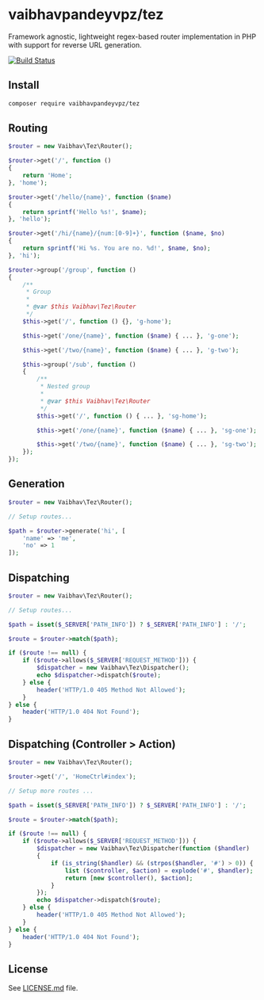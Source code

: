 # vaibhavpandeyvpz/tez
Framework agnostic, lightweight regex-based router implementation in PHP with support for reverse URL generation.

[![Build Status](https://img.shields.io/travis/vaibhavpandeyvpz/tez/master.svg?style=flat-square)](https://travis-ci.org/vaibhavpandeyvpz/tez)

Install
------
```bash
composer require vaibhavpandeyvpz/tez
```

Routing
------
```php
$router = new Vaibhav\Tez\Router();

$router->get('/', function ()
{
    return 'Home';
}, 'home');

$router->get('/hello/{name}', function ($name)
{
    return sprintf('Hello %s!', $name);
}, 'hello');

$router->get('/hi/{name}/{num:[0-9]+}', function ($name, $no)
{
    return sprintf('Hi %s. You are no. %d!', $name, $no);
}, 'hi');

$router->group('/group', function ()
{
    /**
     * Group
     *
     * @var $this Vaibhav\Tez\Router
     */
    $this->get('/', function () {}, 'g-home');

    $this->get('/one/{name}', function ($name) { ... }, 'g-one');

    $this->get('/two/{name}', function ($name) { ... }, 'g-two');

    $this->group('/sub', function ()
    {
        /**
         * Nested group
         *
         * @var $this Vaibhav\Tez\Router
         */
        $this->get('/', function () { ... }, 'sg-home');

        $this->get('/one/{name}', function ($name) { ... }, 'sg-one');

        $this->get('/two/{name}', function ($name) { ... }, 'sg-two');
    });
});
```

Generation
------
```php
$router = new Vaibhav\Tez\Router();

// Setup routes...

$path = $router->generate('hi', [
    'name' => 'me',
    'no' => 1
]);
```

Dispatching
------
```php
$router = new Vaibhav\Tez\Router();

// Setup routes...

$path = isset($_SERVER['PATH_INFO']) ? $_SERVER['PATH_INFO'] : '/';

$route = $router->match($path);

if ($route !== null) {
    if ($route->allows($_SERVER['REQUEST_METHOD'])) {
        $dispatcher = new Vaibhav\Tez\Dispatcher();
        echo $dispatcher->dispatch($route);
    } else {
        header('HTTP/1.0 405 Method Not Allowed');
    }
} else {
    header('HTTP/1.0 404 Not Found');
}
```

Dispatching (Controller > Action)
------
```php
$router = new Vaibhav\Tez\Router();

$router->get('/', 'HomeCtrl#index');

// Setup more routes ...

$path = isset($_SERVER['PATH_INFO']) ? $_SERVER['PATH_INFO'] : '/';

$route = $router->match($path);

if ($route !== null) {
    if ($route->allows($_SERVER['REQUEST_METHOD'])) {
        $dispatcher = new Vaibhav\Tez\Dispatcher(function ($handler)
        {
            if (is_string($handler) && (strpos($handler, '#') > 0)) {
                list ($controller, $action) = explode('#', $handler);
                return [new $controller(), $action];
            }
        });
        echo $dispatcher->dispatch($route);
    } else {
        header('HTTP/1.0 405 Method Not Allowed');
    }
} else {
    header('HTTP/1.0 404 Not Found');
}
```

License
------
See [LICENSE.md](https://github.com/vaibhavpandeyvpz/tez/blob/master/LICENSE.md) file.
